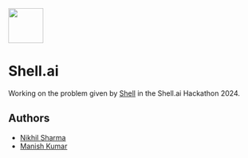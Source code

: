 <img src="https://banner2.cleanpng.com/20180920/ylt/kisspng-royal-dutch-shell-logo-shell-oil-company-managemen-shell-logo-png-transparent-svg-vector-freebie-5ba3a5ef076b39.7957207015374515030304.jpg" height=70>

# Shell.ai

Working on the problem given by [Shell](https://www.shell.in/) in the Shell.ai Hackathon 2024.

## Authors

- [Nikhil Sharma](https://github.com/NikhilSharma2707)
- [Manish Kumar](https://github.com/its-manishks)
